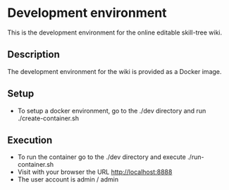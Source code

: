 # Development environment

This is the development environment for the online editable skill-tree wiki.

## Description

The development environment for the wiki is provided as a Docker image.

## Setup

* To setup a docker environment, go to the ./dev directory and run ./create-container.sh

## Execution

* To run the container go to the ./dev directory and execute ./run-container.sh
* Visit with your browser the URL [http://localhost:8888](http://localhost:8888)
* The user account is admin / admin
